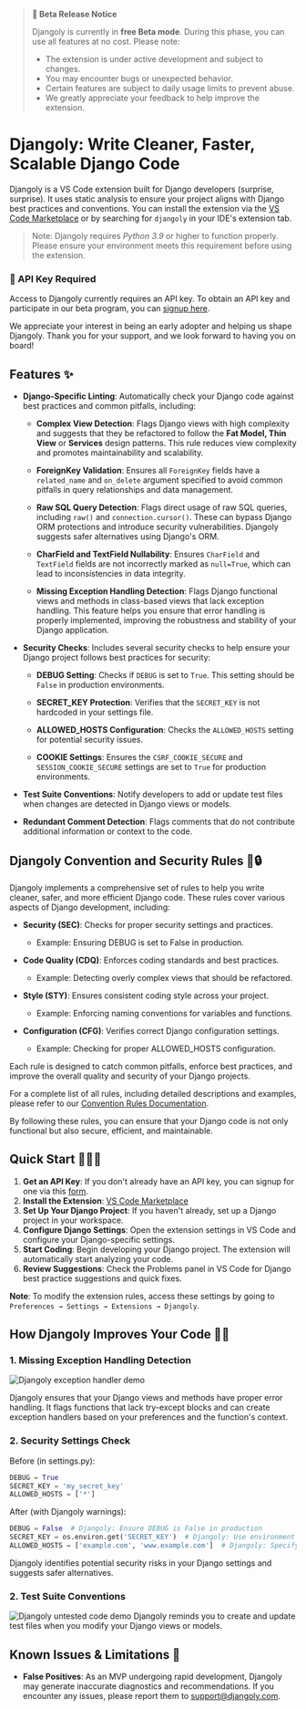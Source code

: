 > **🚀 Beta Release Notice**
>
> Djangoly is currently in **free Beta mode**. During this phase, you can use all features at no cost. Please note:
>
> - The extension is under active development and subject to changes.
> - You may encounter bugs or unexpected behavior.
> - Certain features are subject to daily usage limits to prevent abuse.
> - We greatly appreciate your feedback to help improve the extension.

# Djangoly: Write Cleaner, Faster, Scalable Django Code

Djangoly is a VS Code extension built for Django developers (surprise, surprise). It uses static analysis to ensure your project aligns with Django best practices and conventions. You can install the extension via the [VS Code Marketplace](https://marketplace.visualstudio.com/items?itemName=Alchemized.djangoly) or by searching for `djangoly` in your IDE's extension tab.

> Note: Djangoly requires _Python 3.9_ or higher to function properly. Please ensure your environment meets this requirement before using the extension.

### 🔑 API Key Required

Access to Djangoly currently requires an API key. To obtain an API key and participate in our beta program, you can [signup here](https://forms.gle/gEEZdfhWpQyQh2qVA).

We appreciate your interest in being an early adopter and helping us shape Djangoly. Thank you for your support, and we look forward to having you on board!

## Features ✨

- **Django-Specific Linting**: Automatically check your Django code against best practices and common pitfalls, including:

  - **Complex View Detection**: Flags Django views with high complexity and suggests that they be refactored to follow the **Fat Model, Thin View** or **Services** design patterns. This rule reduces view complexity and promotes maintainability and scalability.
  
  - **ForeignKey Validation**: Ensures all `ForeignKey` fields have a `related_name` and `on_delete` argument specified to avoid common pitfalls in query relationships and data management.
  
  - **Raw SQL Query Detection**: Flags direct usage of raw SQL queries, including `raw()` and `connection.cursor()`. These can bypass Django ORM protections and introduce security vulnerabilities. Djangoly suggests safer alternatives using Django's ORM.
  
  - **CharField and TextField Nullability**: Ensures `CharField` and `TextField` fields are not incorrectly marked as `null=True`, which can lead to inconsistencies in data integrity.
  
  - **Missing Exception Handling Detection**: Flags Django functional views and methods in class-based views that lack exception handling. This feature helps you ensure that error handling is properly implemented, improving the robustness and stability of your Django application.

- **Security Checks**: Includes several security checks to help ensure your Django project follows best practices for security:

  - **DEBUG Setting**: Checks if `DEBUG` is set to `True`. This setting should be `False` in production environments.
  
  - **SECRET_KEY Protection**: Verifies that the `SECRET_KEY` is not hardcoded in your settings file.
  
  - **ALLOWED_HOSTS Configuration**: Checks the `ALLOWED_HOSTS` setting for potential security issues.
  
  - **COOKIE Settings**: Ensures the `CSRF_COOKIE_SECURE` and `SESSION_COOKIE_SECURE` settings are set to `True` for production environments.

- **Test Suite Conventions**: Notify developers to add or update test files when changes are detected in Django views or models.

- **Redundant Comment Detection**: Flags comments that do not contribute additional information or context to the code.

## Djangoly Convention and Security Rules 📏🔒

Djangoly implements a comprehensive set of rules to help you write cleaner, safer, and more efficient Django code. These rules cover various aspects of Django development, including:

*   **Security (SEC)**: Checks for proper security settings and practices.
    
    *   Example: Ensuring DEBUG is set to False in production.
        
*   **Code Quality (CDQ)**: Enforces coding standards and best practices.
    
    *   Example: Detecting overly complex views that should be refactored.
        
        
*   **Style (STY)**: Ensures consistent coding style across your project.
    
    *   Example: Enforcing naming conventions for variables and functions.
        
*   **Configuration (CFG)**: Verifies correct Django configuration settings.
    
    *   Example: Checking for proper ALLOWED\_HOSTS configuration.
        

Each rule is designed to catch common pitfalls, enforce best practices, and improve the overall quality and security of your Django projects.

For a complete list of all rules, including detailed descriptions and examples, please refer to our [Convention Rules Documentation](https://github.com/software-trizzey/djangoly-docs/blob/main/docs/CONVENTION_RULES.md).

By following these rules, you can ensure that your Django code is not only functional but also secure, efficient, and maintainable.


## Quick Start 🏃‍♂️💨

1. **Get an API Key**: If you don't already have an API key, you can signup for one via this [form](https://forms.gle/gEEZdfhWpQyQh2qVA).
2. **Install the Extension**: [VS Code Marketplace](https://marketplace.visualstudio.com/items?itemName=Alchemized.djangoly)
3. **Set Up Your Django Project**: If you haven't already, set up a Django project in your workspace.
4. **Configure Django Settings**: Open the extension settings in VS Code and configure your Django-specific settings.
5. **Start Coding**: Begin developing your Django project. The extension will automatically start analyzing your code.
6. **Review Suggestions**: Check the Problems panel in VS Code for Django best practice suggestions and quick fixes.

**Note**: To modify the extension rules, access these settings by going to `Preferences → Settings → Extensions → Djangoly`.

## How Djangoly Improves Your Code 🧑‍🏫

### 1. Missing Exception Handling Detection

![Djangoly exception handler demo](https://raw.githubusercontent.com/software-trizzey/images/main/assets/images/djangoly-exception-handler-demo.gif)

Djangoly ensures that your Django views and methods have proper error handling. It flags functions that lack try-except blocks and can create exception handlers based on your preferences and the function's context.

### 2. Security Settings Check

Before (in settings.py):

```python
DEBUG = True
SECRET_KEY = 'my_secret_key'
ALLOWED_HOSTS = ['*']
```

After (with Djangoly warnings):

```python
DEBUG = False  # Djangoly: Ensure DEBUG is False in production
SECRET_KEY = os.environ.get('SECRET_KEY')  # Djangoly: Use environment variables for sensitive data
ALLOWED_HOSTS = ['example.com', 'www.example.com']  # Djangoly: Specify allowed hosts explicitly
```

Djangoly identifies potential security risks in your Django settings and suggests safer alternatives.

### 2. Test Suite Conventions

![Djangoly untested code demo](https://raw.githubusercontent.com/software-trizzey/images/main/assets/images/flag-untested-api-code.gif)
Djangoly reminds you to create and update test files when you modify your Django views or models.

## Known Issues & Limitations 🐞

- **False Positives**: As an MVP undergoing rapid development, Djangoly may generate inaccurate diagnostics and recommendations. If you encounter any issues, please report them to [support@djangoly.com](mailto:support@djangoly.com).

